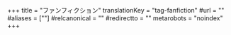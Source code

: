 +++
title = "ファンフィクション"
translationKey = "tag-fanfiction"
#url = ""
#aliases = [""]
#relcanonical = ""
#redirectto = ""
metarobots = "noindex"
+++
